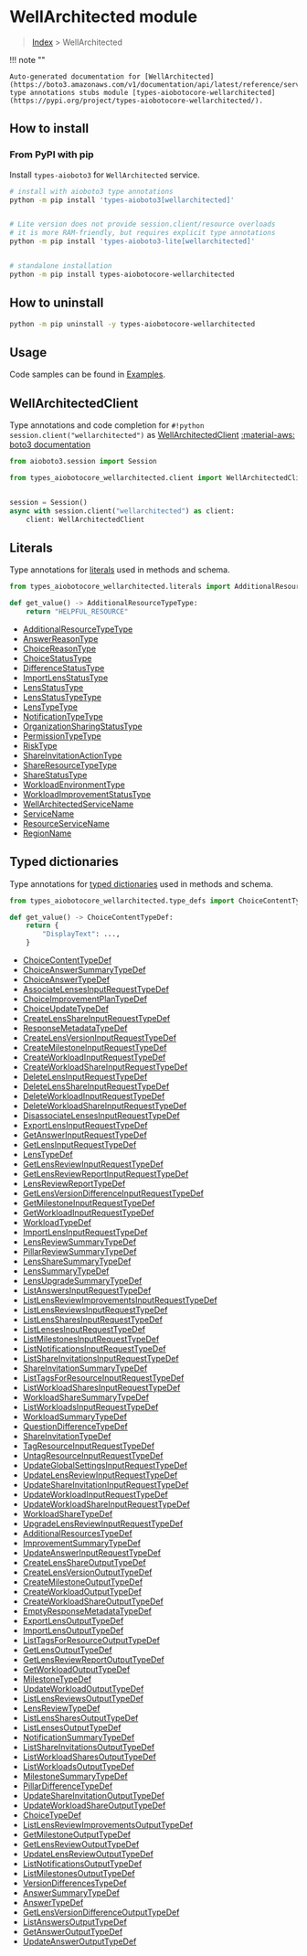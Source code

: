 # WellArchitected module

> [Index](../README.md) > WellArchitected


!!! note ""

    Auto-generated documentation for [WellArchitected](https://boto3.amazonaws.com/v1/documentation/api/latest/reference/services/wellarchitected.html#WellArchitected)
    type annotations stubs module [types-aiobotocore-wellarchitected](https://pypi.org/project/types-aiobotocore-wellarchitected/).

## How to install



### From PyPI with pip

Install `types-aioboto3` for `WellArchitected` service.

```bash
# install with aioboto3 type annotations
python -m pip install 'types-aioboto3[wellarchitected]'


# Lite version does not provide session.client/resource overloads
# it is more RAM-friendly, but requires explicit type annotations
python -m pip install 'types-aioboto3-lite[wellarchitected]'


# standalone installation
python -m pip install types-aiobotocore-wellarchitected
```



## How to uninstall

```bash
python -m pip uninstall -y types-aiobotocore-wellarchitected
```

## Usage

Code samples can be found in [Examples](./usage.md).

## WellArchitectedClient

Type annotations and code completion for  `#!python session.client("wellarchitected")` as [WellArchitectedClient](./client.md)
[:material-aws: boto3 documentation](https://boto3.amazonaws.com/v1/documentation/api/latest/reference/services/wellarchitected.html#WellArchitected.Client)

```python title="Usage example"
from aioboto3.session import Session

from types_aiobotocore_wellarchitected.client import WellArchitectedClient


session = Session()
async with session.client("wellarchitected") as client:
    client: WellArchitectedClient
```








## Literals

Type annotations for [literals](./literals.md) used in methods and schema.

```python title="Usage example"
from types_aiobotocore_wellarchitected.literals import AdditionalResourceTypeType

def get_value() -> AdditionalResourceTypeType:
    return "HELPFUL_RESOURCE"
```

- [AdditionalResourceTypeType](./literals.md#additionalresourcetypetype)
- [AnswerReasonType](./literals.md#answerreasontype)
- [ChoiceReasonType](./literals.md#choicereasontype)
- [ChoiceStatusType](./literals.md#choicestatustype)
- [DifferenceStatusType](./literals.md#differencestatustype)
- [ImportLensStatusType](./literals.md#importlensstatustype)
- [LensStatusType](./literals.md#lensstatustype)
- [LensStatusTypeType](./literals.md#lensstatustypetype)
- [LensTypeType](./literals.md#lenstypetype)
- [NotificationTypeType](./literals.md#notificationtypetype)
- [OrganizationSharingStatusType](./literals.md#organizationsharingstatustype)
- [PermissionTypeType](./literals.md#permissiontypetype)
- [RiskType](./literals.md#risktype)
- [ShareInvitationActionType](./literals.md#shareinvitationactiontype)
- [ShareResourceTypeType](./literals.md#shareresourcetypetype)
- [ShareStatusType](./literals.md#sharestatustype)
- [WorkloadEnvironmentType](./literals.md#workloadenvironmenttype)
- [WorkloadImprovementStatusType](./literals.md#workloadimprovementstatustype)
- [WellArchitectedServiceName](./literals.md#wellarchitectedservicename)
- [ServiceName](./literals.md#servicename)
- [ResourceServiceName](./literals.md#resourceservicename)
- [RegionName](./literals.md#regionname)




## Typed dictionaries

Type annotations for [typed dictionaries](./type_defs.md) used in methods and schema.

```python title="Usage example"
from types_aiobotocore_wellarchitected.type_defs import ChoiceContentTypeDef

def get_value() -> ChoiceContentTypeDef:
    return {
        "DisplayText": ...,
    }
```

- [ChoiceContentTypeDef](./type_defs.md#choicecontenttypedef)
- [ChoiceAnswerSummaryTypeDef](./type_defs.md#choiceanswersummarytypedef)
- [ChoiceAnswerTypeDef](./type_defs.md#choiceanswertypedef)
- [AssociateLensesInputRequestTypeDef](./type_defs.md#associatelensesinputrequesttypedef)
- [ChoiceImprovementPlanTypeDef](./type_defs.md#choiceimprovementplantypedef)
- [ChoiceUpdateTypeDef](./type_defs.md#choiceupdatetypedef)
- [CreateLensShareInputRequestTypeDef](./type_defs.md#createlensshareinputrequesttypedef)
- [ResponseMetadataTypeDef](./type_defs.md#responsemetadatatypedef)
- [CreateLensVersionInputRequestTypeDef](./type_defs.md#createlensversioninputrequesttypedef)
- [CreateMilestoneInputRequestTypeDef](./type_defs.md#createmilestoneinputrequesttypedef)
- [CreateWorkloadInputRequestTypeDef](./type_defs.md#createworkloadinputrequesttypedef)
- [CreateWorkloadShareInputRequestTypeDef](./type_defs.md#createworkloadshareinputrequesttypedef)
- [DeleteLensInputRequestTypeDef](./type_defs.md#deletelensinputrequesttypedef)
- [DeleteLensShareInputRequestTypeDef](./type_defs.md#deletelensshareinputrequesttypedef)
- [DeleteWorkloadInputRequestTypeDef](./type_defs.md#deleteworkloadinputrequesttypedef)
- [DeleteWorkloadShareInputRequestTypeDef](./type_defs.md#deleteworkloadshareinputrequesttypedef)
- [DisassociateLensesInputRequestTypeDef](./type_defs.md#disassociatelensesinputrequesttypedef)
- [ExportLensInputRequestTypeDef](./type_defs.md#exportlensinputrequesttypedef)
- [GetAnswerInputRequestTypeDef](./type_defs.md#getanswerinputrequesttypedef)
- [GetLensInputRequestTypeDef](./type_defs.md#getlensinputrequesttypedef)
- [LensTypeDef](./type_defs.md#lenstypedef)
- [GetLensReviewInputRequestTypeDef](./type_defs.md#getlensreviewinputrequesttypedef)
- [GetLensReviewReportInputRequestTypeDef](./type_defs.md#getlensreviewreportinputrequesttypedef)
- [LensReviewReportTypeDef](./type_defs.md#lensreviewreporttypedef)
- [GetLensVersionDifferenceInputRequestTypeDef](./type_defs.md#getlensversiondifferenceinputrequesttypedef)
- [GetMilestoneInputRequestTypeDef](./type_defs.md#getmilestoneinputrequesttypedef)
- [GetWorkloadInputRequestTypeDef](./type_defs.md#getworkloadinputrequesttypedef)
- [WorkloadTypeDef](./type_defs.md#workloadtypedef)
- [ImportLensInputRequestTypeDef](./type_defs.md#importlensinputrequesttypedef)
- [LensReviewSummaryTypeDef](./type_defs.md#lensreviewsummarytypedef)
- [PillarReviewSummaryTypeDef](./type_defs.md#pillarreviewsummarytypedef)
- [LensShareSummaryTypeDef](./type_defs.md#lenssharesummarytypedef)
- [LensSummaryTypeDef](./type_defs.md#lenssummarytypedef)
- [LensUpgradeSummaryTypeDef](./type_defs.md#lensupgradesummarytypedef)
- [ListAnswersInputRequestTypeDef](./type_defs.md#listanswersinputrequesttypedef)
- [ListLensReviewImprovementsInputRequestTypeDef](./type_defs.md#listlensreviewimprovementsinputrequesttypedef)
- [ListLensReviewsInputRequestTypeDef](./type_defs.md#listlensreviewsinputrequesttypedef)
- [ListLensSharesInputRequestTypeDef](./type_defs.md#listlenssharesinputrequesttypedef)
- [ListLensesInputRequestTypeDef](./type_defs.md#listlensesinputrequesttypedef)
- [ListMilestonesInputRequestTypeDef](./type_defs.md#listmilestonesinputrequesttypedef)
- [ListNotificationsInputRequestTypeDef](./type_defs.md#listnotificationsinputrequesttypedef)
- [ListShareInvitationsInputRequestTypeDef](./type_defs.md#listshareinvitationsinputrequesttypedef)
- [ShareInvitationSummaryTypeDef](./type_defs.md#shareinvitationsummarytypedef)
- [ListTagsForResourceInputRequestTypeDef](./type_defs.md#listtagsforresourceinputrequesttypedef)
- [ListWorkloadSharesInputRequestTypeDef](./type_defs.md#listworkloadsharesinputrequesttypedef)
- [WorkloadShareSummaryTypeDef](./type_defs.md#workloadsharesummarytypedef)
- [ListWorkloadsInputRequestTypeDef](./type_defs.md#listworkloadsinputrequesttypedef)
- [WorkloadSummaryTypeDef](./type_defs.md#workloadsummarytypedef)
- [QuestionDifferenceTypeDef](./type_defs.md#questiondifferencetypedef)
- [ShareInvitationTypeDef](./type_defs.md#shareinvitationtypedef)
- [TagResourceInputRequestTypeDef](./type_defs.md#tagresourceinputrequesttypedef)
- [UntagResourceInputRequestTypeDef](./type_defs.md#untagresourceinputrequesttypedef)
- [UpdateGlobalSettingsInputRequestTypeDef](./type_defs.md#updateglobalsettingsinputrequesttypedef)
- [UpdateLensReviewInputRequestTypeDef](./type_defs.md#updatelensreviewinputrequesttypedef)
- [UpdateShareInvitationInputRequestTypeDef](./type_defs.md#updateshareinvitationinputrequesttypedef)
- [UpdateWorkloadInputRequestTypeDef](./type_defs.md#updateworkloadinputrequesttypedef)
- [UpdateWorkloadShareInputRequestTypeDef](./type_defs.md#updateworkloadshareinputrequesttypedef)
- [WorkloadShareTypeDef](./type_defs.md#workloadsharetypedef)
- [UpgradeLensReviewInputRequestTypeDef](./type_defs.md#upgradelensreviewinputrequesttypedef)
- [AdditionalResourcesTypeDef](./type_defs.md#additionalresourcestypedef)
- [ImprovementSummaryTypeDef](./type_defs.md#improvementsummarytypedef)
- [UpdateAnswerInputRequestTypeDef](./type_defs.md#updateanswerinputrequesttypedef)
- [CreateLensShareOutputTypeDef](./type_defs.md#createlensshareoutputtypedef)
- [CreateLensVersionOutputTypeDef](./type_defs.md#createlensversionoutputtypedef)
- [CreateMilestoneOutputTypeDef](./type_defs.md#createmilestoneoutputtypedef)
- [CreateWorkloadOutputTypeDef](./type_defs.md#createworkloadoutputtypedef)
- [CreateWorkloadShareOutputTypeDef](./type_defs.md#createworkloadshareoutputtypedef)
- [EmptyResponseMetadataTypeDef](./type_defs.md#emptyresponsemetadatatypedef)
- [ExportLensOutputTypeDef](./type_defs.md#exportlensoutputtypedef)
- [ImportLensOutputTypeDef](./type_defs.md#importlensoutputtypedef)
- [ListTagsForResourceOutputTypeDef](./type_defs.md#listtagsforresourceoutputtypedef)
- [GetLensOutputTypeDef](./type_defs.md#getlensoutputtypedef)
- [GetLensReviewReportOutputTypeDef](./type_defs.md#getlensreviewreportoutputtypedef)
- [GetWorkloadOutputTypeDef](./type_defs.md#getworkloadoutputtypedef)
- [MilestoneTypeDef](./type_defs.md#milestonetypedef)
- [UpdateWorkloadOutputTypeDef](./type_defs.md#updateworkloadoutputtypedef)
- [ListLensReviewsOutputTypeDef](./type_defs.md#listlensreviewsoutputtypedef)
- [LensReviewTypeDef](./type_defs.md#lensreviewtypedef)
- [ListLensSharesOutputTypeDef](./type_defs.md#listlenssharesoutputtypedef)
- [ListLensesOutputTypeDef](./type_defs.md#listlensesoutputtypedef)
- [NotificationSummaryTypeDef](./type_defs.md#notificationsummarytypedef)
- [ListShareInvitationsOutputTypeDef](./type_defs.md#listshareinvitationsoutputtypedef)
- [ListWorkloadSharesOutputTypeDef](./type_defs.md#listworkloadsharesoutputtypedef)
- [ListWorkloadsOutputTypeDef](./type_defs.md#listworkloadsoutputtypedef)
- [MilestoneSummaryTypeDef](./type_defs.md#milestonesummarytypedef)
- [PillarDifferenceTypeDef](./type_defs.md#pillardifferencetypedef)
- [UpdateShareInvitationOutputTypeDef](./type_defs.md#updateshareinvitationoutputtypedef)
- [UpdateWorkloadShareOutputTypeDef](./type_defs.md#updateworkloadshareoutputtypedef)
- [ChoiceTypeDef](./type_defs.md#choicetypedef)
- [ListLensReviewImprovementsOutputTypeDef](./type_defs.md#listlensreviewimprovementsoutputtypedef)
- [GetMilestoneOutputTypeDef](./type_defs.md#getmilestoneoutputtypedef)
- [GetLensReviewOutputTypeDef](./type_defs.md#getlensreviewoutputtypedef)
- [UpdateLensReviewOutputTypeDef](./type_defs.md#updatelensreviewoutputtypedef)
- [ListNotificationsOutputTypeDef](./type_defs.md#listnotificationsoutputtypedef)
- [ListMilestonesOutputTypeDef](./type_defs.md#listmilestonesoutputtypedef)
- [VersionDifferencesTypeDef](./type_defs.md#versiondifferencestypedef)
- [AnswerSummaryTypeDef](./type_defs.md#answersummarytypedef)
- [AnswerTypeDef](./type_defs.md#answertypedef)
- [GetLensVersionDifferenceOutputTypeDef](./type_defs.md#getlensversiondifferenceoutputtypedef)
- [ListAnswersOutputTypeDef](./type_defs.md#listanswersoutputtypedef)
- [GetAnswerOutputTypeDef](./type_defs.md#getansweroutputtypedef)
- [UpdateAnswerOutputTypeDef](./type_defs.md#updateansweroutputtypedef)


